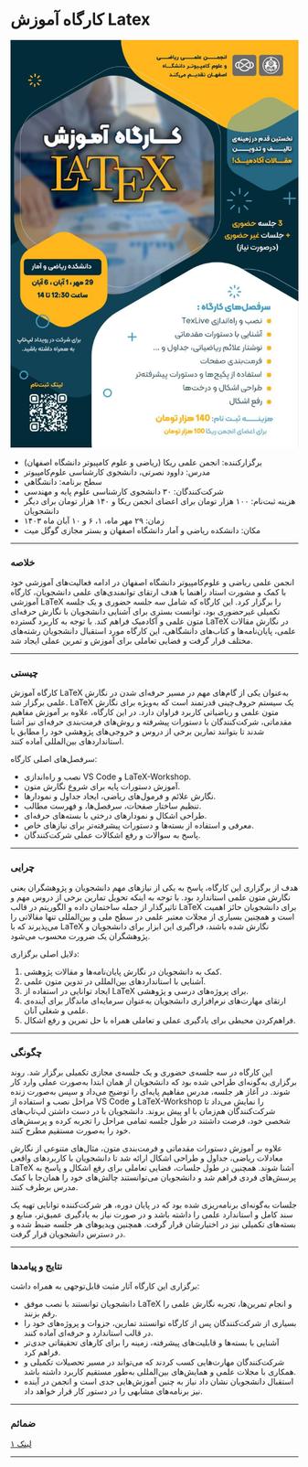 # کارگاه آموزش Latex

![alt text](statics/poster.latexworkshop.jpg)

- برگزارکننده: انجمن علمی ریکا (ریاضی و علوم کامپیوتر دانشگاه اصفهان)
- مدرس: داوود نصرتی، دانشجوی کارشناسی علوم‌کامپیوتر
- سطح برنامه: دانشگاهی
- شرکت‌کنندگان: ۳۰ دانشجوی کارشناسی علوم پایه و مهندسی
- هزینه ثبت‌نام: ۱۰۰ هزار تومان برای اعضای انجمن ریکا و ۱۴۰ هزار تومان برای دیگر دانشجویان
- زمان: ۲۹ مهر ماه، ۱، ۶ و ۱۰ آبان ماه ۱۴۰۳
- مکان: دانشکده ریاضی و آمار دانشگاه اصفهان و بستر مجازی گوگل میت

---

### خلاصه  
انجمن علمی ریاضی و علوم‌کامپیوتر دانشگاه اصفهان در ادامه فعالیت‌های آموزشی خود با کمک و مشورت استاد راهنما با هدف ارتقای توانمندی‌های علمی دانشجویان، کارگاه آموزشی LaTeX را برگزار کرد. این کارگاه که شامل سه جلسه حضوری و یک جلسه تکمیلی غیرحضوری بود، توانست بستری برای آشنایی دانشجویان با نگارش حرفه‌ای متون علمی و آکادمیک فراهم کند.
با توجه به کاربرد گسترده LaTeX در نگارش مقالات علمی، پایان‌نامه‌ها و کتاب‌های دانشگاهی، این کارگاه مورد استقبال دانشجویان رشته‌های مختلف قرار گرفت و فضایی تعاملی برای آموزش و تمرین عملی ایجاد شد.

---

### چیستی  
کارگاه آموزش LaTeX به‌عنوان یکی از گام‌های مهم در مسیر حرفه‌ای شدن در نگارش علمی برگزار شد. LaTeX یک سیستم حروف‌چینی قدرتمند است که به‌ویژه برای نگارش متون علمی و ریاضیاتی کاربرد فراوان دارد.
در این کارگاه، علاوه بر آموزش مفاهیم مقدماتی، شرکت‌کنندگان با دستورات پیشرفته و روش‌های فرمت‌بندی حرفه‌ای نیز آشنا شدند تا بتوانند تمارین برخی از دروس و خروجی‌های پژوهشی خود را مطابق با استانداردهای بین‌المللی آماده کنند.

سرفصل‌های اصلی کارگاه:

* نصب و راه‌اندازی  VS Code و LaTeX-Workshop.
* آموزش دستورات پایه برای شروع نگارش متون.
* نگارش علائم و فرمول‌های ریاضی، ایجاد جداول و نمودارها.
* تنظیم ساختار صفحات، سرفصل‌ها، و فهرست مطالب.
* طراحی اشکال و نمودارهای درختی با بسته‌های حرفه‌ای.
* معرفی و استفاده از بسته‌ها و دستورات پیشرفته‌تر برای نیازهای خاص.
* پاسخ به سوالات و رفع اشکالات عملی شرکت‌کنندگان.

---

### چرایی  
هدف از برگزاری این کارگاه، پاسخ به یکی از نیازهای مهم دانشجویان و پژوهشگران یعنی نگارش متون علمی استاندارد بود. با توجه به اینکه تحویل تمارین برخی از دروس مهم و تاثیرگذار از جمله ساختمان داده و الگوریتم در قالب LaTeX برای دانشجویان حائز اهمیت است و همچنین بسیاری از مجلات معتبر علمی در سطح ملی و بین‌المللی تنها مقالاتی را می‌پذیرند که با LaTeX نگارش شده باشند، فراگیری این ابزار برای دانشجویان و پژوهشگران یک ضرورت محسوب می‌شود. 

دلایل اصلی برگزاری:

1. کمک به دانشجویان در نگارش پایان‌نامه‌ها و مقالات پژوهشی.
2. آشنایی با استانداردهای بین‌المللی در تدوین متون علمی.
3. ایجاد توانایی در استفاده از LaTeX برای پروژه‌های درسی و پژوهشی.
4. ارتقای مهارت‌های نرم‌افزاری دانشجویان به‌عنوان سرمایه‌ای ماندگار برای آینده‌ی علمی و شغلی آنان.
5. فراهم‌کردن محیطی برای یادگیری عملی و تعاملی همراه با حل تمرین و رفع اشکال.

---

### چگونگی
این کارگاه در سه جلسه‌ی حضوری و یک جلسه‌ی مجازی تکمیلی برگزار شد. روند برگزاری به‌گونه‌ای طراحی شده بود که دانشجویان از همان ابتدا به‌صورت عملی وارد کار شوند. در آغاز هر جلسه، مدرس مفاهیم پایه‌ای را توضیح می‌داد و سپس به‌صورت زنده مراحل نصب و استفاده از VS Code و LaTeX-Workshop را نمایش می‌داد تا شرکت‌کنندگان هم‌زمان با او پیش بروند. دانشجویان با در دست داشتن لپ‌تاپ‌های شخصی خود، فرصت داشتند در طول جلسه تمامی مراحل را تجربه کرده و پرسش‌های خود را به‌صورت مستقیم مطرح کنند.

علاوه بر آموزش دستورات مقدماتی و فرمت‌بندی متون، مثال‌های متنوعی از نگارش معادلات ریاضی، جداول و طراحی اشکال ارائه شد تا دانشجویان با کاربردهای واقعی LaTeX آشنا شوند. همچنین در طول جلسات، فضایی تعاملی برای رفع اشکال و پاسخ به پرسش‌های فردی فراهم شد و دانشجویان می‌توانستند چالش‌های خود را همان‌جا با کمک مدرس برطرف کنند.

جلسات به‌گونه‌ای برنامه‌ریزی شده بود که در پایان دوره، هر شرکت‌کننده توانایی تهیه یک سند کامل و استاندارد علمی را داشته باشد و در صورت نیاز به یادگیری عمیق‌تر، منابع و بسته‌های تکمیلی نیز در اختیارشان قرار گرفت. همچنین ویدیوهای هر جلسه ضبط شده و در دسترس دانشجویان قرار گرفت.


---

### نتایج و پیامدها
برگزاری این کارگاه آثار مثبت قابل‌توجهی به همراه داشت:

* دانشجویان توانستند با نصب موفق LaTeX و انجام تمرین‌ها، تجربه نگارش علمی را رقم بزنند.
* بسیاری از شرکت‌کنندگان پس از کارگاه توانستند تمارین، جزوات و پروژه‌های خود را در قالب استاندارد و حرفه‌ای آماده کنند.
* آشنایی با بسته‌ها و قابلیت‌های پیشرفته، زمینه را برای کارهای تحقیقاتی جدی‌تر فراهم کرد.
* شرکت‌کنندگان مهارت‌هایی کسب کردند که می‌تواند در مسیر تحصیلات تکمیلی و همکاری با مجلات علمی و همایش‌های بین‌المللی به‌طور مستقیم کاربرد داشته باشد.
* استقبال دانشجویان نشان داد نیاز به چنین آموزش‌هایی جدی است و انجمن در آینده نیز برنامه‌های مشابهی را در دستور کار قرار خواهد داد.

---

### ضمائم  

[لینک ۱](../Events/latex.md)

---

